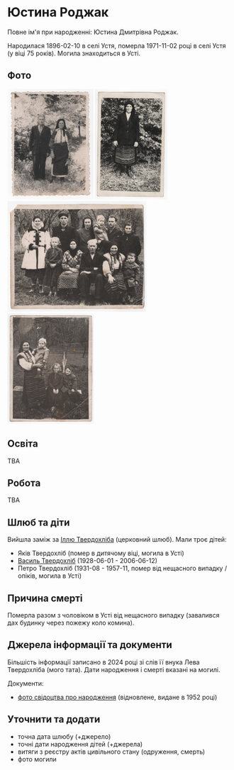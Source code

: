 # Юстина Роджак #

Повне ім'я при народженні: Юстина Дмитрівна Роджак.

Народилася 1896-02-10 в селі Устя, померла 1971-11-02 році в селі Устя (у віці 75 років). Могила знаходиться в Усті.

## Фото ##

[<img src="../photos/photo_003_75.jpg" height=250 />](../photos/photo_003.md)
[<img src="../photos/photo_004_75.jpg" height=250 />](../photos/photo_004.md)
[<img src="../photos/photo_010_75.jpg" height=250 />](../photos/photo_010.md)
[<img src="../photos/photo_012_75.jpg" height=250 />](../photos/photo_012.md)

## Освіта ##

TBA

## Робота ##

TBA

## Шлюб та діти ##

Вийшла заміж за [Іллю Твердохліба](Ілля%20Твердохліб.md) (церковний шлюб). Мали троє дітей:

- Яків Твердохліб (помер в дитячому віці, могила в Усті)
- [Василь Твердохліб](Василь%20Твердохліб.md) (1928-06-01 - 2006-06-12)
- Петро Твердохліб (1931-08 - 1957-11, помер від нещасного випадку / опіків, могила в Усті)

## Причина смерті ##

Померла разом з чоловіком в Усті від нещасного випадку (завалився дах будинку через пожежу коло комина).

## Джерела інформації та документи ##

Більшість інформації записано в 2024 році зі слів її внука Лева Твердохліба (мого тата). Дати народження і смерті вказані на могилі.

Документи:

- [фото свідоцтва про народження](https://drive.google.com/file/d/104Cayzs4Skr4kon-scQowLEGoMnJ15Kn/view) (відновлене, видане в 1952 році)

## Уточнити та додати ##

- точна дата шлюбу (+джерело)
- точні дати народження дітей (+джерела)
- витяги з реєстру актів цивільного стану (одруження, смерть)
- фото могили
